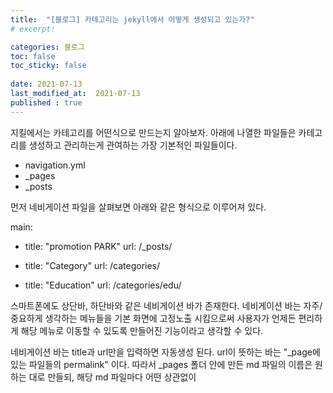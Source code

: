 ```yaml
---
title:  "[블로그] 카테고리는 jekyll에서 어떻게 생성되고 있는가?"
# excerpt: 

categories: 블로그
toc: false
toc_sticky: false
 
date: 2021-07-13
last_modified_at:  2021-07-13
published : true
---
```


지킬에서는 카테고리를 어떤식으로 만드는지 알아보자.
아래에 나열한 파일들은 카테고리를 생성하고 관리하는게 관여하는 가장 기본적인 파일들이다.

- navigation.yml
- _pages
- _posts

먼저 네비게이션 파일을 살펴보면 아래와 같은 형식으로 이루어져 있다.

main:
  - title: "promotion PARK"
    url: /_posts/

  - title: "Category"
    url: /categories/

  - title: "Education"
    url: /categories/edu/


스마트폰에도 상단바, 하단바와 같은 네비게이션 바가 존재한다. 네비게이션 바는 자주/중요하게 생각하는 메뉴들을 기본 화면에 고정노출 시킴으로써 사용자가 언제든 편리하게 해당 메뉴로 이동할 수 있도록 만들어진 기능이라고 생각할 수 있다. 

네비게이션 바는 title과 url만을 입력하면 자동생성 된다. 
url이 뜻하는 바는 "_page에 있는 파일들의 permalink" 이다. 따라서 _pages 폴더 안에 만든 md 파일의 이름은 원하는 대로 만들되, 해당 md 파일마다 어떤 상관없이 